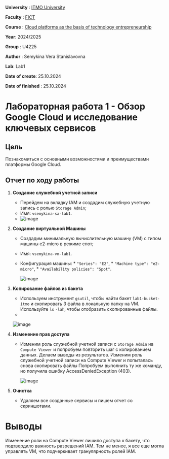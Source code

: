 **University** : [ITMO University](https://itmo.ru/ru/)

**Faculty** : [FICT](https://fict.itmo.ru)

**Course** : [Cloud platforms as the basis of technology entrepreneurship](https://itmo-ict-faculty.github.io/cloud-platforms-as-the-basis-of-technology-entrepreneurship/)

**Year**: 2024/2025

**Group** : U4225

**Author** : Semykina Vera Stanislavovna

**Lab**: Lab1

**Date of create**: 25.10.2024

**Date of finished** : 25.10.2024

# Лабораторная работа 1 - Обзор Google Cloud и исследование ключевых сервисов
## Цель
Познакомиться с основными возможностями и преимуществами платформы Google Cloud.
## Отчет по ходу работы
1. **Создание служебной учетной записи**
    * Перейдем на вкладку IAM и создадим служебную учетную запись с ролью `Storage Admin`;
    * Имя: `vsemykina-sa-lab1`.
    * 
      ![image](https://github.com/user-attachments/assets/2b9cdb3a-52fc-4e36-a366-30a667db5dc0)
2. **Создание виртуальной Машины**
    * Создадим минимальную вычислительную машину (VM) с типом машины e2-micro в режиме спот;
    * Имя: `vsemykina-vm-lab1`.
    * Конфигурация машины: 
           * `"Series": "E2"`,
            * `"Machine type": "e2-micro"`,
            *  `"Availability policies": "Spot"`.
      
      ![image](https://github.com/user-attachments/assets/921aef77-453a-404b-8566-55fc13a5a7c9)
3. **Копирование файлов из бакета**
    * Используем инструмент `gsutil`, чтобы найти бакет `lab1-bucket-itmo` и скопировать 3 файла в локальную папку на VM. Используйте `ls` `-lah`, чтобы отобразить скопированные файлы.
    * 
   ![image](https://github.com/user-attachments/assets/4d349772-0126-406a-8815-5c9b5bbacc47)

4. **Изменение прав доступа**
    * Изменим роль служебной учетной записи с `Storage Admin` на `Compute Viewer` и попробуем повторить шаг с копированием данных. Делаем выводы из результатов.
      Изменим роль служебной учетной записи на Compute Viewer и попыталась снова скопировать файлы
      Попробуем выполнить ту же команду, но получила ошибку AccessDeniedException (403).
      
         ![image](https://github.com/user-attachments/assets/f2872d10-c9b3-4715-8c9d-2355d12f0038)
5. **Очистка**
    * Удаляем все созданные сервисы и пишем отчет со скриншотами.
# **Выводы** 
Изменение роли на Compute Viewer лишило доступа к бакету, что подтвердило важность разрешений IAM. Тем не менее, я все еще могла управлять VM, что подчеркивает гранулярность ролей IAM.

